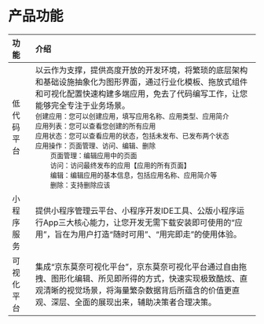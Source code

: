 # 产品功能


| 功能         | 介绍                                                                                                                                                                                                                                                                                                                                                                                                                                                                                                                                                |
|:-----------|:--------------------------------------------------------------------------------------------------------------------------------------------------------------------------------------------------------------------------------------------------------------------------------------------------------------------------------------------------------------------------------------------------------------------------------------------------------------------------------------------------------------------------------------------------|
| 低代码平台      | 以云作为支撑，提供高度开放的开发环境，将繁琐的底层架构和基础设施抽象化为图形界面，通过行业化模板、拖放式组件和可视化配置快速构建多端应用，免去了代码编写工作，让您能够完全专注于业务场景。<br>```创建应用：您可以创建应用，填写应用名称、应用类型、应用简介``` <br>```应用列表：您可以查看您创建的所有应用``` <br>```应用状态：您可以查看应用的状态，包括未发布、已发布两个状态``` <br>```应用操作：页面管理、访问、编辑、删除``` <br>&nbsp;&nbsp;&nbsp;&nbsp;&nbsp;&nbsp;&nbsp;```页面管理：编辑应用中的页面```<br>&nbsp;&nbsp;&nbsp;&nbsp;&nbsp;&nbsp;&nbsp;```访问：访问最终发布的应用【应用的所有页面】```<br>&nbsp;&nbsp;&nbsp;&nbsp;&nbsp;&nbsp;&nbsp;```编辑：编辑应用的基本信息，包括应用名称、应用简介等```<br>&nbsp;&nbsp;&nbsp;&nbsp;&nbsp;&nbsp;&nbsp;```删除：支持删除应该```                       |
| 小程序服务      | 提供小程序管理云平台、小程序开发IDE工具、公版小程序运行App三大核心能力，让您开发无需下载安装即可使用的“应用”，旨在为用户打造“随时可用”、“用完即走”的使用体验。                                                                                                                                                                                                                                                                                                                                                                                                                                                             |
| 可视化平台      | 集成“京东莫奈可视化平台”，京东莫奈可视化平台通过自由拖拽、图形化编辑、所见即所得的方式，快速实现极致酷炫、直观清晰的视觉场景，将海量繁杂数据背后所蕴含的价值更直观、深层、全面的展现出来，辅助决策者合理决策。                                                                                                                                                                                                                                                                                                                                                                                                                                          |


